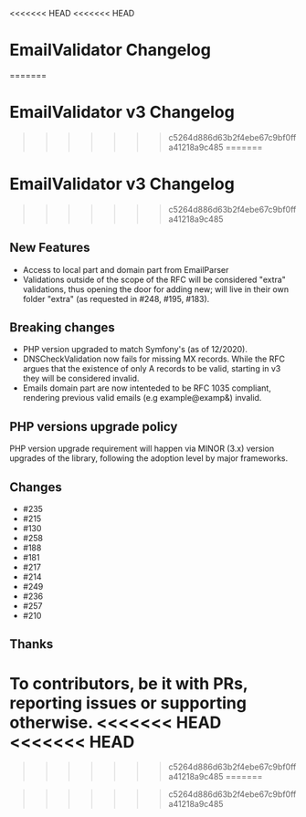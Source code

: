 <<<<<<< HEAD
<<<<<<< HEAD
# EmailValidator Changelog
=======
# EmailValidator v3 Changelog
>>>>>>> c5264d886d63b2f4ebe67c9bf0ffa41218a9c485
=======
# EmailValidator v3 Changelog
>>>>>>> c5264d886d63b2f4ebe67c9bf0ffa41218a9c485

## New Features

* Access to local part and domain part from EmailParser
* Validations outside of the scope of the RFC will be considered "extra" validations, thus opening the door for adding new; will live in their own folder "extra" (as requested in #248, #195, #183). 

## Breaking changes

* PHP version upgraded to match Symfony's (as of 12/2020).
* DNSCheckValidation now fails for missing MX records. While the RFC argues that the existence of only A records to be valid, starting in v3 they will be considered invalid.
* Emails domain part are now intenteded to be RFC 1035 compliant, rendering previous valid emails (e.g example@examp&) invalid.

## PHP versions upgrade policy
PHP version upgrade requirement will happen via MINOR (3.x) version upgrades of the library, following the adoption level by major frameworks.

## Changes
* #235
* #215
* #130
* #258
* #188
* #181
* #217
* #214
* #249
* #236
* #257
* #210

## Thanks
To contributors, be it with PRs, reporting issues or supporting otherwise.
<<<<<<< HEAD
<<<<<<< HEAD
=======

>>>>>>> c5264d886d63b2f4ebe67c9bf0ffa41218a9c485
=======

>>>>>>> c5264d886d63b2f4ebe67c9bf0ffa41218a9c485
